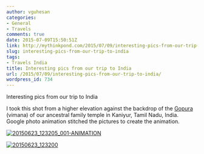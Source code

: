 ```yaml
---
author: vguhesan
categories:
- General
- Travels
comments: true
date: 2015-07-09T15:50:51Z
link: http://mythinkpond.com/2015/07/09/interesting-pics-from-our-trip-to-india/
slug: interesting-pics-from-our-trip-to-india
tags:
- Travels India
title: Interesting pics from our trip to India
url: /2015/07/09/interesting-pics-from-our-trip-to-india/
wordpress_id: 734
---
```


Interesting pics from our trip to India

I took this shot from a higher elevation against the backdrop of the [Gopura](https://www.google.com/search?q=citadel&ie=utf-8&oe=utf-8#q=What+is+Gopura) (vimana) of our ancestral family temple in Kaniyur, Tamil Nadu, India. Google photo animation stitched the pictures to create the animation.

[![20150623_123205_001-ANIMATION](/img/2015/07/20150623_123205_001-animation.gif)](/img/2015/07/20150623_123205_001-animation.gif)

[![20150623_123200](/img/2015/07/20150623_123200.jpg?w=1024)](/img/2015/07/20150623_123200.jpg)
